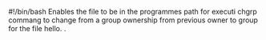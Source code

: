 #!/bin/bash Enables the file to be in the programmes path for executi
chgrp commang to change from a group ownership from previous owner to group  for the file hello.
.
